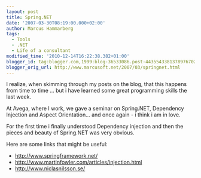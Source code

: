 ```yaml
---
layout: post
title: Spring.NET
date: '2007-03-30T08:19:00.000+02:00'
author: Marcus Hammarberg
tags:
  - Tools
  - .NET
  - Life of a consultant
modified_time: '2010-12-14T16:22:38.382+01:00'
blogger_id: tag:blogger.com,1999:blog-36533086.post-4435543381378976702
blogger_orig_url: http://www.marcusoft.net/2007/03/springnet.html
---
```


I
realize, when skimming through my posts on the blog, that this happens
from time to time ... but i have learned some great programming skills
the last week.

At Avega,
where I work, we gave a seminar on Spring.NET, Dependency Injection and
Aspect Orientation... and once again - i think i am in love.

For the first time i finally understood Dependency injection and then
the pieces and beauty of Spring.NET was very
obvious.

Here are some links that might be useful:

- <http://www.springframework.net/>
- <http://www.martinfowler.com/articles/injection.html>
- <http://www.niclasnilsson.se/>
